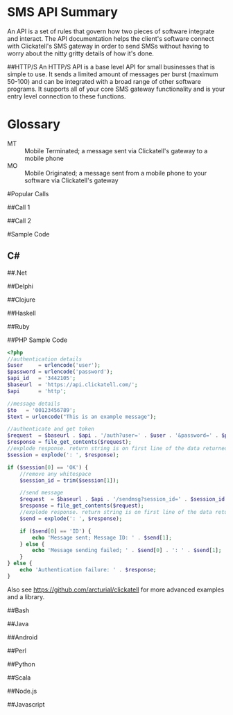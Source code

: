 # SMS API Summary
An API is a set of rules that govern how two pieces of software integrate and interact. The API documentation helps the client's software connect with Clickatell's SMS gateway in order to send SMSs without having to worry about the nitty gritty details of how it's done.

##HTTP/S
An HTTP/S API is a base level API for small businesses that is simple to use. It sends a limited amount of messages per burst (maximum 50-100) and can be integrated with a broad range of other software programs. It supports all of your core SMS gateway functionality and is your entry level connection to these functions.

# Glossary

<dl>
<dt>MT</dt>
<dd>Mobile Terminated; a message sent via Clickatell's gateway to a mobile phone</dd>
<dt>MO</dt>
<dd>Mobile Originated; a message sent from a mobile phone to your software via Clickatell's gateway</dd>
</dl>

#Popular Calls

##Call 1

##Call 2

#Sample Code

C#
--

##.Net

##Delphi

##Clojure

##Haskell

##Ruby

##PHP Sample Code
```php
<?php
//authentication details
$user     = urlencode('user');
$password = urlencode('password');
$api_id   = '3442105';
$baseurl  = 'https://api.clickatell.com/';
$api      = 'http';

//message details
$to   = '00123456789';
$text = urlencode("This is an example message");

//authenticate and get token
$request  = $baseurl . $api . '/auth?user=' . $user . '&password=' . $password . '&api_id=' . $api_id;
$response = file_get_contents($request);
//explode response. return string is on first line of the data returned
$session = explode(': ', $response);

if ($session[0] == 'OK') {
	//remove any whitespace
	$session_id = trim($session[1]);

	//send message
	$request  = $baseurl . $api . '/sendmsg?session_id=' . $session_id . '&to=' . $to . '&text=' . $text;
	$response = file_get_contents($request);
	//explode response. return string is on first line of the data returned
	$send = explode(': ', $response);

	if ($send[0] == 'ID') {
		echo 'Message sent; Message ID: ' . $send[1];
	} else {
		echo 'Message sending failed; ' . $send[0] . ': ' . $send[1];
	}
} else {
	echo 'Authentication failure: ' . $response;
}
```

Also see https://github.com/arcturial/clickatell for more advanced examples and a library.

##Bash

##Java

##Android

##Perl

##Python

##Scala

##Node.js

##Javascript
